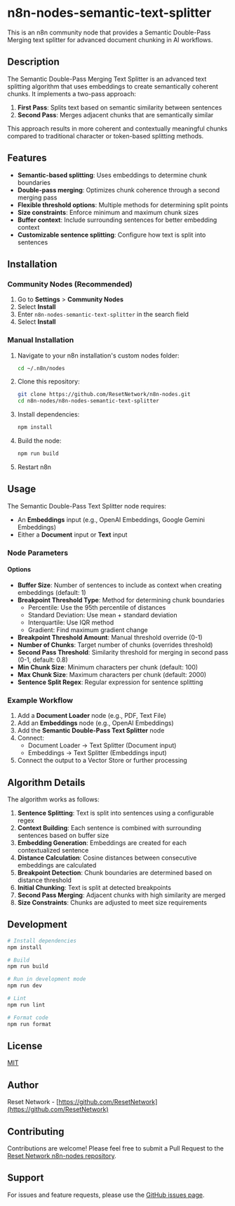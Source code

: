 # n8n-nodes-semantic-text-splitter

This is an n8n community node that provides a Semantic Double-Pass Merging text splitter for advanced document chunking in AI workflows.

## Description

The Semantic Double-Pass Merging Text Splitter is an advanced text splitting algorithm that uses embeddings to create semantically coherent chunks. It implements a two-pass approach:

1. **First Pass**: Splits text based on semantic similarity between sentences
2. **Second Pass**: Merges adjacent chunks that are semantically similar

This approach results in more coherent and contextually meaningful chunks compared to traditional character or token-based splitting methods.

## Features

- **Semantic-based splitting**: Uses embeddings to determine chunk boundaries
- **Double-pass merging**: Optimizes chunk coherence through a second merging pass
- **Flexible threshold options**: Multiple methods for determining split points
- **Size constraints**: Enforce minimum and maximum chunk sizes
- **Buffer context**: Include surrounding sentences for better embedding context
- **Customizable sentence splitting**: Configure how text is split into sentences

## Installation

### Community Nodes (Recommended)

1. Go to **Settings** > **Community Nodes**
2. Select **Install**
3. Enter `n8n-nodes-semantic-text-splitter` in the search field
4. Select **Install**

### Manual Installation

1. Navigate to your n8n installation's custom nodes folder:
   ```bash
   cd ~/.n8n/nodes
   ```
2. Clone this repository:
   ```bash
   git clone https://github.com/ResetNetwork/n8n-nodes.git
   cd n8n-nodes/n8n-nodes-semantic-text-splitter
   ```
3. Install dependencies:
   ```bash
   npm install
   ```
4. Build the node:
   ```bash
   npm run build
   ```
5. Restart n8n

## Usage

The Semantic Double-Pass Text Splitter node requires:
- An **Embeddings** input (e.g., OpenAI Embeddings, Google Gemini Embeddings)
- Either a **Document** input or **Text** input

### Node Parameters

#### Options

- **Buffer Size**: Number of sentences to include as context when creating embeddings (default: 1)
- **Breakpoint Threshold Type**: Method for determining chunk boundaries
  - Percentile: Use the 95th percentile of distances
  - Standard Deviation: Use mean + standard deviation
  - Interquartile: Use IQR method
  - Gradient: Find maximum gradient change
- **Breakpoint Threshold Amount**: Manual threshold override (0-1)
- **Number of Chunks**: Target number of chunks (overrides threshold)
- **Second Pass Threshold**: Similarity threshold for merging in second pass (0-1, default: 0.8)
- **Min Chunk Size**: Minimum characters per chunk (default: 100)
- **Max Chunk Size**: Maximum characters per chunk (default: 2000)
- **Sentence Split Regex**: Regular expression for sentence splitting

### Example Workflow

1. Add a **Document Loader** node (e.g., PDF, Text File)
2. Add an **Embeddings** node (e.g., OpenAI Embeddings)
3. Add the **Semantic Double-Pass Text Splitter** node
4. Connect:
   - Document Loader → Text Splitter (Document input)
   - Embeddings → Text Splitter (Embeddings input)
5. Connect the output to a Vector Store or further processing

## Algorithm Details

The algorithm works as follows:

1. **Sentence Splitting**: Text is split into sentences using a configurable regex
2. **Context Building**: Each sentence is combined with surrounding sentences based on buffer size
3. **Embedding Generation**: Embeddings are created for each contextualized sentence
4. **Distance Calculation**: Cosine distances between consecutive embeddings are calculated
5. **Breakpoint Detection**: Chunk boundaries are determined based on distance threshold
6. **Initial Chunking**: Text is split at detected breakpoints
7. **Second Pass Merging**: Adjacent chunks with high similarity are merged
8. **Size Constraints**: Chunks are adjusted to meet size requirements

## Development

```bash
# Install dependencies
npm install

# Build
npm run build

# Run in development mode
npm run dev

# Lint
npm run lint

# Format code
npm run format
```

## License

[MIT](LICENSE.md)

## Author

Reset Network - [https://github.com/ResetNetwork](https://github.com/ResetNetwork)

## Contributing

Contributions are welcome! Please feel free to submit a Pull Request to the [Reset Network n8n-nodes repository](https://github.com/ResetNetwork/n8n-nodes).

## Support

For issues and feature requests, please use the [GitHub issues page](https://github.com/ResetNetwork/n8n-nodes/issues). 